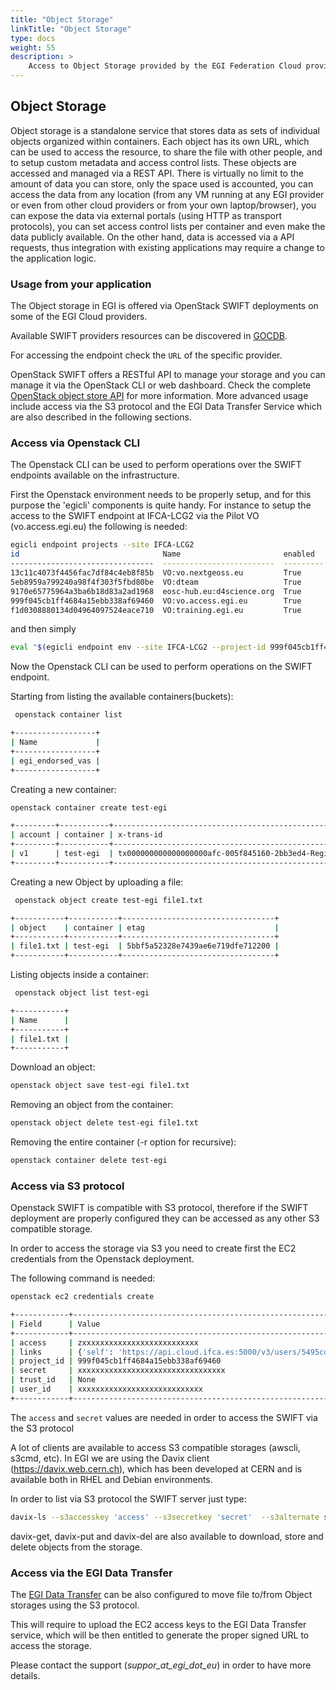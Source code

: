 ```yaml
---
title: "Object Storage"
linkTitle: "Object Storage"
type: docs
weight: 55
description: >
    Access to Object Storage provided by the EGI Federation Cloud providers
---
```


## Object Storage

Object storage is a standalone service that stores data as sets of individual
objects organized within containers. Each object has its own URL, which can be
used to access the resource, to share the file with other people, and to setup
custom metadata and access control lists. These objects are accessed and managed
via a REST API. There is virtually no limit to the amount of data you can store,
only the space used is accounted, you can access the data from any location
(from any VM running at any EGI provider or even from other cloud providers or
from your own laptop/browser), you can expose the data via external portals
(using HTTP as transport protocols), you can set access control lists per
container and even make the data publicly available. On the other hand, data is
accessed via a API requests, thus integration with existing applications may
require a change to the application logic.

### Usage from your application

The Object storage in EGI is offered via OpenStack SWIFT deployments on some of
the EGI Cloud providers.

Available SWIFT providers resources can be discovered in
[GOCDB](https://goc.egi.eu/portal/index.php?Page_Type=Services&serviceType=org.openstack.swift&selectItemserviceType=org.openstack.swift&ngi=&searchTerm=&production=TRUE&monitored=TRUE&certStatus=Certified&scopeMatch=all&servKeyNames=&servKeyValue=).

For accessing the endpoint check the `URL` of the specific provider.

OpenStack SWIFT offers a RESTful API to manage your storage and you can manage
it via the OpenStack CLI or web dashboard. Check the complete
[OpenStack object store API](https://docs.openstack.org/api-ref/object-store/)
for more information. More advanced usage include access via the S3 protocol and
the EGI Data Transfer Service which are also described in the following
sections.

### Access via Openstack CLI

The Openstack CLI can be used to perform operations over the SWIFT endpoints
available on the infrastructure.

First the Openstack environment needs to be properly setup, and for this purpose
the 'egicli' components is quite handy. For instance to setup the access to the
SWIFT endpoint at IFCA-LCG2 via the Pilot VO (vo.access.egi.eu) the following is
needed:

```sh
egicli endpoint projects --site IFCA-LCG2
id                                Name                       enabled    site
--------------------------------  -------------------------  ---------  ---------
13c11c4073f4456fac7df84c4eb8f85b  VO:vo.nextgeoss.eu         True       IFCA-LCG2
5eb8959a799240a98f4f303f5fbd80be  VO:dteam                   True       IFCA-LCG2
9170e65775964a3ba6b18d83a2ad1968  eosc-hub.eu:d4science.org  True       IFCA-LCG2
999f045cb1ff4684a15ebb338af69460  VO:vo.access.egi.eu        True       IFCA-LCG2
f1d0308880134d04964097524eace710  VO:training.egi.eu         True       IFCA-LCG2
```

and then simply

```sh
eval "$(egicli endpoint env --site IFCA-LCG2 --project-id 999f045cb1ff4684a15ebb338af69460)"
```

Now the Openstack CLI can be used to perform operations on the SWIFT endpoint.

Starting from listing the available containers(buckets):

```sh
 openstack container list

+------------------+
| Name             |
+------------------+
| egi_endorsed_vas |
+------------------+
```

Creating a new container:

```sh
openstack container create test-egi

+---------+-----------+------------------------------------------------------+
| account | container | x-trans-id                                           |
+---------+-----------+------------------------------------------------------+
| v1      | test-egi  | tx000000000000000000afc-005f845160-2bb3ed4-RegionOne |
+---------+-----------+------------------------------------------------------+
```

Creating a new Object by uploading a file:

```sh
 openstack object create test-egi file1.txt

+-----------+-----------+----------------------------------+
| object    | container | etag                             |
+-----------+-----------+----------------------------------+
| file1.txt | test-egi  | 5bbf5a52328e7439ae6e719dfe712200 |
+-----------+-----------+----------------------------------+
```

Listing objects inside a container:

```sh
 openstack object list test-egi

+-----------+
| Name      |
+-----------+
| file1.txt |
+-----------+
```

Download an object:

```sh
openstack object save test-egi file1.txt
```

Removing an object from the container:

```sh
openstack object delete test-egi file1.txt
```

Removing the entire container (-r option for recursive):

```sh
openstack container delete test-egi
```

### Access via S3 protocol

Openstack SWIFT is compatible with S3 protocol, therefore if the SWIFT
deployment are properly configured they can be accessed as any other S3
compatible storage.

In order to access the storage via S3 you need to create first the EC2
credentials from the Openstack deployment.

The following command is needed:

```sh
openstack ec2 credentials create

+------------+------------------------------------------------------------------------------------------------------------------------------------------+
| Field      | Value                                                                                                                                    |
+------------+------------------------------------------------------------------------------------------------------------------------------------------+
| access     | zxxxxxxxxxxxxxxxxxxxxxxxxxx                                                                                                              |
| links      | {'self': 'https://api.cloud.ifca.es:5000/v3/users/5495cd688ad7401b8e87b46bdea92f33/credentials/OS-EC2/xxxxxxxxxxxxxxxxx'}                |
| project_id | 999f045cb1ff4684a15ebb338af69460                                                                                                         |
| secret     | xxxxxxxxxxxxxxxxxxxxxxxxxxxxxxxxx                                                                                                        |
| trust_id   | None                                                                                                                                     |
| user_id    | xxxxxxxxxxxxxxxxxxxxxxxxxxxx                                                                                                             |
+------------+------------------------------------------------------------------------------------------------------------------------------------------+

```

The `access` and `secret` values are needed in order to access the SWIFT via the
S3 protocol

A lot of clients are available to access S3 compatible storages (awscli, s3cmd,
etc). In EGI we are using the Davix client (https://davix.web.cern.ch), which
has been developed at CERN and is available both in RHEL and Debian environments.

In order to list via S3 protocol the SWIFT server just type:

```sh
davix-ls --s3accesskey 'access' --s3secretkey 'secret'  --s3alternate s3s://api.cloud.ifca.es:8080/swift/v1/test-egi

```

davix-get, davix-put and davix-del are also available to download, store and
delete objects from the storage.

### Access via the EGI Data Transfer

The [EGI Data Transfer](../../data-transfer) can be also configured to move file
to/from Object storages using the S3 protocol.

This will require to upload the EC2 access keys to the EGI Data Transfer
service, which will be then entitled to generate the proper signed URL to access
the storage.

Please contact the support (_suppor_at_egi_dot_eu_) in order to have more
details.
